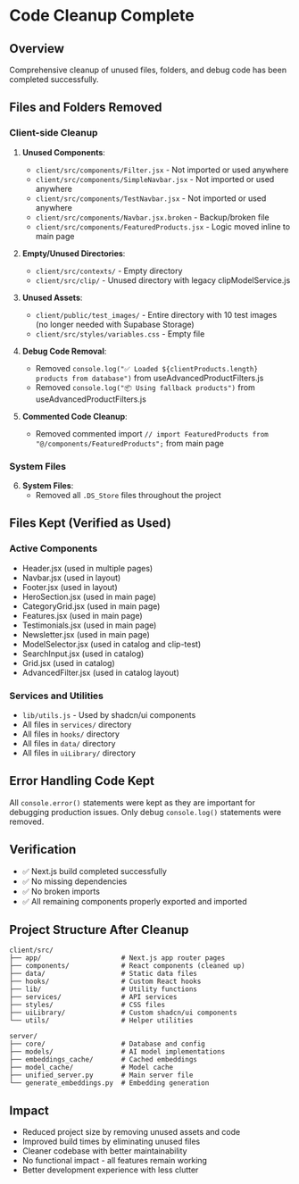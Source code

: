 # Code Cleanup Complete

## Overview
Comprehensive cleanup of unused files, folders, and debug code has been completed successfully.

## Files and Folders Removed

### Client-side Cleanup
1. **Unused Components**:
   - `client/src/components/Filter.jsx` - Not imported or used anywhere
   - `client/src/components/SimpleNavbar.jsx` - Not imported or used anywhere
   - `client/src/components/TestNavbar.jsx` - Not imported or used anywhere
   - `client/src/components/Navbar.jsx.broken` - Backup/broken file
   - `client/src/components/FeaturedProducts.jsx` - Logic moved inline to main page

2. **Empty/Unused Directories**:
   - `client/src/contexts/` - Empty directory
   - `client/src/clip/` - Unused directory with legacy clipModelService.js

3. **Unused Assets**:
   - `client/public/test_images/` - Entire directory with 10 test images (no longer needed with Supabase Storage)
   - `client/src/styles/variables.css` - Empty file

4. **Debug Code Removal**:
   - Removed `console.log("✅ Loaded ${clientProducts.length} products from database")` from useAdvancedProductFilters.js
   - Removed `console.log("📦 Using fallback products")` from useAdvancedProductFilters.js

5. **Commented Code Cleanup**:
   - Removed commented import `// import FeaturedProducts from "@/components/FeaturedProducts";` from main page

### System Files
6. **System Files**:
   - Removed all `.DS_Store` files throughout the project

## Files Kept (Verified as Used)

### Active Components
- Header.jsx (used in multiple pages)
- Navbar.jsx (used in layout)
- Footer.jsx (used in layout) 
- HeroSection.jsx (used in main page)
- CategoryGrid.jsx (used in main page)
- Features.jsx (used in main page)
- Testimonials.jsx (used in main page)
- Newsletter.jsx (used in main page)
- ModelSelector.jsx (used in catalog and clip-test)
- SearchInput.jsx (used in catalog)
- Grid.jsx (used in catalog)
- AdvancedFilter.jsx (used in catalog layout)

### Services and Utilities
- `lib/utils.js` - Used by shadcn/ui components
- All files in `services/` directory
- All files in `hooks/` directory  
- All files in `data/` directory
- All files in `uiLibrary/` directory

## Error Handling Code Kept
All `console.error()` statements were kept as they are important for debugging production issues. Only debug `console.log()` statements were removed.

## Verification
- ✅ Next.js build completed successfully
- ✅ No missing dependencies
- ✅ No broken imports
- ✅ All remaining components properly exported and imported

## Project Structure After Cleanup

```
client/src/
├── app/                    # Next.js app router pages
├── components/             # React components (cleaned up)
├── data/                   # Static data files
├── hooks/                  # Custom React hooks
├── lib/                    # Utility functions
├── services/               # API services
├── styles/                 # CSS files
├── uiLibrary/              # Custom shadcn/ui components
└── utils/                  # Helper utilities

server/
├── core/                   # Database and config
├── models/                 # AI model implementations
├── embeddings_cache/       # Cached embeddings
├── model_cache/            # Model cache
├── unified_server.py       # Main server file
└── generate_embeddings.py  # Embedding generation
```

## Impact
- Reduced project size by removing unused assets and code
- Improved build times by eliminating unused files  
- Cleaner codebase with better maintainability
- No functional impact - all features remain working
- Better development experience with less clutter
